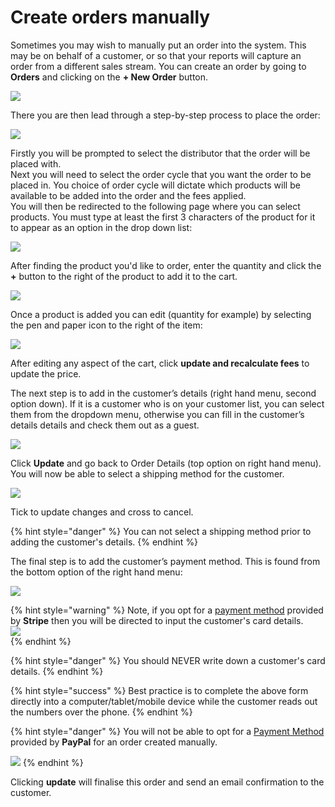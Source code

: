 # Create orders manually

Sometimes you may wish to manually put an order into the system. This may be on behalf of a customer, or so that your reports will capture an order from a different sales stream. You can create an order by going to **Orders** and clicking on the **+ New Order** button.

![](../../.gitbook/assets/manorder1.jpg)

There you are then lead through a step-by-step process to place the order:

![](../../.gitbook/assets/manorder2.jpg)

Firstly you will be prompted to select the distributor that the order will be placed with.   
Next you will need to select the order cycle that you want the order to be placed in. You choice of order cycle will dictate which products will be available to be added into the order and the fees applied.  
You will then be redirected to the following page where you can select products. You must type at least the first 3 characters of the product for it to appear as an option in the drop down list:

![](../../.gitbook/assets/manorder3.jpg)

After finding the product you'd like to order, enter the quantity and click the **+** button to the right of the product to add it to the cart.

![](../../.gitbook/assets/manorder4.jpg)

Once a product is added you can edit \(quantity for example\) by selecting the pen and paper icon to the right of the item:

![](../../.gitbook/assets/manorder5.jpg)

After editing any aspect of the cart, click **update and recalculate fees** to update the price.

The next step is to add in the customer’s details \(right hand menu, second option down\). If it is a customer who is on your customer list, you can select them from the dropdown menu, otherwise you can fill in the customer’s details details and check them out as a guest.

![](../../.gitbook/assets/manorder6.jpg)

Click **Update** and go back to Order Details \(top option on right hand menu\).  You will now be able to select a shipping method for the customer.

![](../../.gitbook/assets/manorder7.jpg)

Tick to update changes and cross to cancel.

{% hint style="danger" %}
You can not select a shipping method prior to adding the customer's details.
{% endhint %}

The final step is to add the customer’s payment method.  This is found from the bottom option of the right hand menu:

![](../../.gitbook/assets/manorder8.jpg)

{% hint style="warning" %}
Note, if you opt for a [payment method](../shopfront/payment-methods.md) provided by **Stripe** then you will be directed to input the customer's card details.  
 ![](../../.gitbook/assets/stripeextra.jpg)  
{% endhint %}

{% hint style="danger" %}
You should NEVER write down a customer's card details.
{% endhint %}

{% hint style="success" %}
Best practice is to complete the above form directly into a computer/tablet/mobile device while the customer reads out the numbers over the phone.
{% endhint %}

{% hint style="danger" %}
You will not be able to opt for a [Payment Method](../shopfront/payment-methods.md) provided by **PayPal** for an order created manually.

![](../../.gitbook/assets/paypalnewpayment%20%281%29.jpg) 
{% endhint %}

Clicking **update** will finalise this order and send an email confirmation to the customer.

